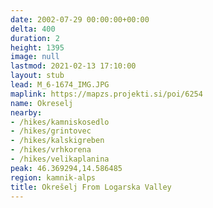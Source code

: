 ```yaml
---
date: 2002-07-29 00:00:00+00:00
delta: 400
duration: 2
height: 1395
image: null
lastmod: 2021-02-13 17:10:00
layout: stub
lead: M_6-1674_IMG.JPG
maplink: https://mapzs.projekti.si/poi/6254
name: Okreselj
nearby:
- /hikes/kamniskosedlo
- /hikes/grintovec
- /hikes/kalskigreben
- /hikes/vrhkorena
- /hikes/velikaplanina
peak: 46.369294,14.586485
region: kamnik-alps
title: Okrešelj From Logarska Valley
---
```

